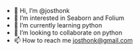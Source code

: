 - 👋 Hi, I’m @josthonk
- 👀 I’m interested in Seaborn and Folium
- 🌱 I’m currently learning python
- 💞️ I’m looking to collaborate on python
- 📫 How to reach me josthonk@gmail.com

<!---
josthonk/josthonk is a ✨ special ✨ repository because its `README.md` (this file) appears on your GitHub profile.
You can click the Preview link to take a look at your changes.
--->

